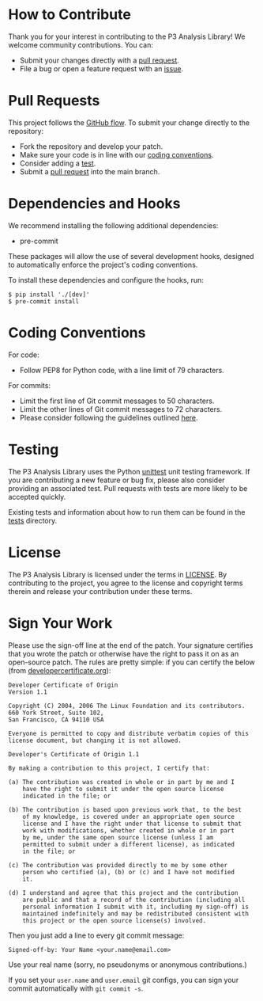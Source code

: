 # How to Contribute

Thank you for your interest in contributing to the P3 Analysis Library! We
welcome community contributions. You can:

- Submit your changes directly with a [pull request][1].
- File a bug or open a feature request with an [issue][2].

[1]: https://github.com/intel/p3-analysis-library/pulls
[2]: https://github.com/intel/p3-analysis-library/issues

# Pull Requests

This project follows the [GitHub flow][3]. To submit your change directly to
the repository:

- Fork the repository and develop your patch.
- Make sure your code is in line with our [coding conventions][4].
- Consider adding a [test][5].
- Submit a [pull request][6] into the main branch.

[3]: https://guides.github.com/introduction/flow/index.html
[4]: #coding-conventions
[5]: #testing
[6]: https://docs.github.com/en/free-pro-team@latest/github/collaborating-with-issues-and-pull-requests/creating-a-pull-request

# Dependencies and Hooks

We recommend installing the following additional dependencies:

- pre-commit

These packages will allow the use of several development hooks, designed to
automatically enforce the project's coding conventions.

To install these dependencies and configure the hooks, run:

    $ pip install './[dev]'
    $ pre-commit install

# Coding Conventions

For code:
- Follow PEP8 for Python code, with a line limit of 79 characters.

For commits:
- Limit the first line of Git commit messages to 50 characters.
- Limit the other lines of Git commit messages to 72 characters.
- Please consider following the guidelines outlined [here][7].

[7]: https://cbea.ms/git-commit/ 

# Testing

The P3 Analysis Library uses the Python [unittest][8] unit testing framework.
If you are contributing a new feature or bug fix, please also consider
providing an associated test. Pull requests with tests are more likely to be
accepted quickly.

Existing tests and information about how to run them can be found in the
[tests](tests) directory.

[8]: https://docs.python.org/3/library/unittest.html

# License

The P3 Analysis Library is licensed under the terms in [LICENSE](LICENSE). By
contributing to the project, you agree to the license and copyright terms
therein and release your contribution under these terms.

# Sign Your Work

Please use the sign-off line at the end of the patch. Your signature certifies
that you wrote the patch or otherwise have the right to pass it on as an
open-source patch. The rules are pretty simple: if you can certify
the below (from [developercertificate.org](http://developercertificate.org/)):

```
Developer Certificate of Origin
Version 1.1

Copyright (C) 2004, 2006 The Linux Foundation and its contributors.
660 York Street, Suite 102,
San Francisco, CA 94110 USA

Everyone is permitted to copy and distribute verbatim copies of this
license document, but changing it is not allowed.

Developer's Certificate of Origin 1.1

By making a contribution to this project, I certify that:

(a) The contribution was created in whole or in part by me and I
    have the right to submit it under the open source license
    indicated in the file; or

(b) The contribution is based upon previous work that, to the best
    of my knowledge, is covered under an appropriate open source
    license and I have the right under that license to submit that
    work with modifications, whether created in whole or in part
    by me, under the same open source license (unless I am
    permitted to submit under a different license), as indicated
    in the file; or

(c) The contribution was provided directly to me by some other
    person who certified (a), (b) or (c) and I have not modified
    it.

(d) I understand and agree that this project and the contribution
    are public and that a record of the contribution (including all
    personal information I submit with it, including my sign-off) is
    maintained indefinitely and may be redistributed consistent with
    this project or the open source license(s) involved.
```

Then you just add a line to every git commit message:

    Signed-off-by: Your Name <your.name@email.com>

Use your real name (sorry, no pseudonyms or anonymous contributions.)

If you set your `user.name` and `user.email` git configs, you can sign your
commit automatically with `git commit -s`.
